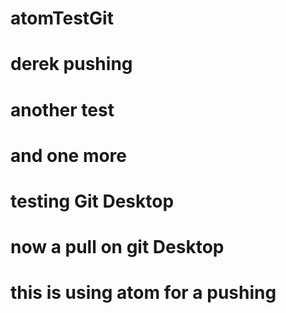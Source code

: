 # atomTestGit
# derek pushing
# another test
# and one more
# testing Git Desktop
# now a pull on git Desktop
# this is using atom for a pushing
